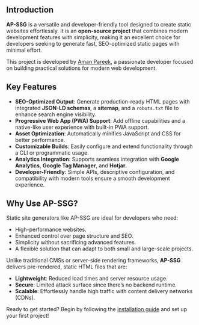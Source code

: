 ## Introduction

**AP-SSG** is a versatile and developer-friendly tool designed to create static websites effortlessly. It is an **open-source project** that combines modern development features with simplicity, making it an excellent choice for developers seeking to generate fast, SEO-optimized static pages with minimal effort.

This project is developed by [Aman Pareek](https://amanpareek.in), a passionate developer focused on building practical solutions for modern web development.

## Key Features

- **SEO-Optimized Output**: Generate production-ready HTML pages with integrated **JSON-LD schemas**, a **sitemap**, and a `robots.txt` file to enhance search engine visibility.
- **Progressive Web App (PWA) Support**: Add offline capabilities and a native-like user experience with built-in PWA support.
- **Asset Optimization**: Automatically minifies JavaScript and CSS for better performance.
- **Customizable Builds**: Easily configure and extend functionality through a CLI or programmatic usage.
- **Analytics Integration**: Supports seamless integration with **Google Analytics**, **Google Tag Manager**, and **Hotjar**.
- **Developer-Friendly**: Simple APIs, descriptive configuration, and compatibility with modern tools ensure a smooth development experience.

## Why Use AP-SSG?

Static site generators like AP-SSG are ideal for developers who need:
- High-performance websites.
- Enhanced control over page structure and SEO.
- Simplicity without sacrificing advanced features.
- A flexible solution that can adapt to both small and large-scale projects.

Unlike traditional CMSs or server-side rendering frameworks, **AP-SSG** delivers pre-rendered, static HTML files that are:
- **Lightweight**: Reduced load times and server resource usage.
- **Secure**: Limited attack surface since there’s no backend runtime.
- **Scalable**: Effortlessly handle high traffic with content delivery networks (CDNs).

Ready to get started? Begin by following the [installation guide](./installation.md) and set up your first project!
